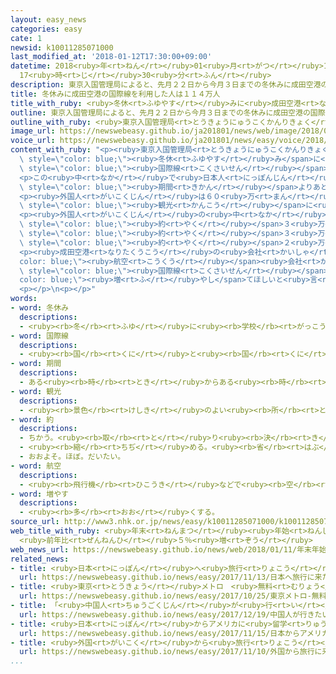```yaml
---
layout: easy_news
categories: easy
cate: 1
newsid: k10011285071000
last_modified_at: '2018-01-12T17:30:00+09:00'
datetime: 2018<ruby>年<rt>ねん</rt></ruby>01<ruby>月<rt>がつ</rt></ruby>12<ruby>日<rt>にち</rt></ruby>
  17<ruby>時<rt>じ</rt></ruby>30<ruby>分<rt>ふん</rt></ruby>
description: 東京入国管理局によると、先月２２日から今月３日までの冬休みに成田空港の国際線を利用した人は１１４万２０００人でした。
title: 冬休みに成田空港の国際線を利用した人は１１４万人
title_with_ruby: <ruby>冬休<rt>ふゆやす</rt></ruby>みに<ruby>成田空港<rt>なりたくうこう</rt></ruby>の<ruby>国際線<rt>こくさいせん</rt></ruby>を<ruby>利用<rt>りよう</rt></ruby>した<ruby>人<rt>ひと</rt></ruby>は１１４<ruby>万<rt>まん</rt></ruby><ruby>人<rt>にん</rt></ruby>
outline: 東京入国管理局によると、先月２２日から今月３日までの冬休みに成田空港の国際線を利用した人は１１４万２０００人でした。
outline_with_ruby: <ruby>東京入国管理局<rt>とうきょうにゅうこくかんりきょく</rt></ruby>によると、<ruby>先月<rt>せんげつ</rt></ruby>２２<ruby>日<rt>にち</rt></ruby>から<ruby>今月<rt>こんげつ</rt></ruby><ruby>３日<rt>みっか</rt></ruby>までの<ruby>冬休<rt>ふゆやす</rt></ruby>みに<ruby>成田空港<rt>なりたくうこう</rt></ruby>の<ruby>国際線<rt>こくさいせん</rt></ruby>を<ruby>利用<rt>りよう</rt></ruby>した<ruby>人<rt>ひと</rt></ruby>は１１４<ruby>万<rt>まん</rt></ruby>２０００<ruby>人<rt>にん</rt></ruby>でした。
image_url: https://newswebeasy.github.io/ja201801/news/web/image/2018/01/11/K10011285071_1801111321_1801111324_01_02.jpg
voice_url: https://newswebeasy.github.io/ja201801/news/easy/voice/2018/01/12/k10011285071000.mp3
content_with_ruby: "<p><ruby>東京入国管理局<rt>とうきょうにゅうこくかんりきょく</rt></ruby>によると、<ruby>先月<rt>せんげつ</rt></ruby>２２<ruby>日<rt>にち</rt></ruby>から<ruby>今月<rt>こんげつ</rt></ruby><ruby>３日<rt>みっか</rt></ruby>までの<span\
  \ style=\"color: blue;\"><ruby>冬休<rt>ふゆやす</rt></ruby>み</span>に<ruby>成田空港<rt>なりたくうこう</rt></ruby>の<span\
  \ style=\"color: blue;\"><ruby>国際線<rt>こくさいせん</rt></ruby></span>を<ruby>利用<rt>りよう</rt></ruby>した<ruby>人<rt>ひと</rt></ruby>は１１４<ruby>万<rt>まん</rt></ruby>２０００<ruby>人<rt>にん</rt></ruby>でした。<ruby>前<rt>まえ</rt></ruby>の<ruby>年<rt>とし</rt></ruby>の<ruby>同<rt>おな</rt></ruby>じときより５．３％<ruby>増<rt>ふ</rt></ruby>えました。</p>\n\
  <p>この<ruby>中<rt>なか</rt></ruby>で<ruby>日本人<rt>にっぽんじん</rt></ruby>は５３<ruby>万<rt>まん</rt></ruby>３０００<ruby>人<rt>にん</rt></ruby>で、<ruby>前<rt>まえ</rt></ruby>の<ruby>年<rt>とし</rt></ruby>より１．７％<ruby>少<rt>すく</rt></ruby>なくなりました。<ruby>今月<rt>こんげつ</rt></ruby>の<ruby>６日<rt>むいか</rt></ruby>から<ruby>８日<rt>ようか</rt></ruby>も<ruby>休<rt>やす</rt></ruby>みで、<ruby>調<rt>しら</rt></ruby>べた<span\
  \ style=\"color: blue;\"><ruby>期間<rt>きかん</rt></ruby></span>よりあとに<ruby>日本<rt>にっぽん</rt></ruby>に<ruby>帰<rt>かえ</rt></ruby>ってくる<ruby>人<rt>ひと</rt></ruby>もいたためです。</p>\n\
  <p><ruby>外国人<rt>がいこくじん</rt></ruby>は６０<ruby>万<rt>まん</rt></ruby>９０００<ruby>人<rt>にん</rt></ruby>で、<ruby>前<rt>まえ</rt></ruby>の<ruby>年<rt>とし</rt></ruby>より１２．２％<ruby>増<rt>ふ</rt></ruby>えました。<ruby>東京入国管理局<rt>とうきょうにゅうこくかんりきょく</rt></ruby>は、<ruby>飛行機<rt>ひこうき</rt></ruby><ruby>代<rt>だい</rt></ruby>が<ruby>安<rt>やす</rt></ruby>いＬＣＣを<ruby>利用<rt>りよう</rt></ruby>してアジアから<ruby>日本<rt>にっぽん</rt></ruby>に<span\
  \ style=\"color: blue;\"><ruby>観光<rt>かんこう</rt></ruby></span>に<ruby>来<rt>き</rt></ruby>た<ruby>人<rt>ひと</rt></ruby>が<ruby>増<rt>ふ</rt></ruby>えたためだと<ruby>考<rt>かんが</rt></ruby>えています。</p>\n\
  <p><ruby>外国人<rt>がいこくじん</rt></ruby>の<ruby>中<rt>なか</rt></ruby>では、<ruby>中国<rt>ちゅうごく</rt></ruby>が<ruby>前<rt>まえ</rt></ruby>の<ruby>年<rt>とし</rt></ruby>より２０％<ruby>多<rt>おお</rt></ruby>い<span\
  \ style=\"color: blue;\"><ruby>約<rt>やく</rt></ruby></span>３<ruby>万<rt>まん</rt></ruby>７０００<ruby>人<rt>にん</rt></ruby>でした。<ruby>韓国<rt>かんこく</rt></ruby>は４０％<ruby>多<rt>おお</rt></ruby>い<span\
  \ style=\"color: blue;\"><ruby>約<rt>やく</rt></ruby></span>３<ruby>万<rt>まん</rt></ruby>４０００<ruby>人<rt>にん</rt></ruby>で、アメリカは１５％<ruby>多<rt>おお</rt></ruby>い<span\
  \ style=\"color: blue;\"><ruby>約<rt>やく</rt></ruby></span>２<ruby>万<rt>まん</rt></ruby>８０００<ruby>人<rt>にん</rt></ruby>でした。</p>\n\
  <p><ruby>成田空港<rt>なりたくうこう</rt></ruby>の<ruby>会社<rt>かいしゃ</rt></ruby>は、<span style=\"\
  color: blue;\"><ruby>航空<rt>こうくう</rt></ruby></span><ruby>会社<rt>がいしゃ</rt></ruby>に<span\
  \ style=\"color: blue;\"><ruby>国際線<rt>こくさいせん</rt></ruby></span>をもっと<span style=\"\
  color: blue;\"><ruby>増<rt>ふ</rt></ruby>やし</span>てほしいと<ruby>言<rt>い</rt></ruby>うことにしています。</p>\n\
  <p></p>\n<p></p>"
words:
- word: 冬休み
  descriptions:
  - <ruby><rb>冬</rb><rt>ふゆ</rt></ruby>に<ruby><rb>学校</rb><rt>がっこう</rt></ruby>などが<ruby><rb>休</rb><rt>やす</rt></ruby>みになること。<ruby><rb>正月</rb><rt>しょうがつ</rt></ruby>の<ruby><rb>前後</rb><rt>ぜんご</rt></ruby>の<ruby><rb>休</rb><rt>やす</rt></ruby>み。
- word: 国際線
  descriptions:
  - <ruby><rb>国</rb><rt>くに</rt></ruby>と<ruby><rb>国</rb><rt>くに</rt></ruby>との<ruby><rb>間</rb><rt>あいだ</rt></ruby>を<ruby><rb>結</rb><rt>むす</rt></ruby>んで<ruby><rb>運航</rb><rt>うんこう</rt></ruby>する<ruby><rb>飛行機</rb><rt>ひこうき</rt></ruby>の<ruby><rb>路線</rb><rt>ろせん</rt></ruby>。
- word: 期間
  descriptions:
  - ある<ruby><rb>時</rb><rt>とき</rt></ruby>からある<ruby><rb>時</rb><rt>とき</rt></ruby>までと<ruby><rb>決</rb><rt>き</rt></ruby>められた<ruby><rb>間</rb><rt>あいだ</rt></ruby>。
- word: 観光
  descriptions:
  - <ruby><rb>景色</rb><rt>けしき</rt></ruby>のよい<ruby><rb>所</rb><rt>ところ</rt></ruby>や<ruby><rb>名所</rb><rt>めいしょ</rt></ruby>などを<ruby><rb>見物</rb><rt>けんぶつ</rt></ruby>して<ruby><rb>回</rb><rt>まわ</rt></ruby>ること。
- word: 約
  descriptions:
  - ちかう。<ruby><rb>取</rb><rt>と</rt></ruby>り<ruby><rb>決</rb><rt>き</rt></ruby>める。
  - <ruby><rb>縮</rb><rt>ちぢ</rt></ruby>める。<ruby><rb>省</rb><rt>はぶ</rt></ruby>く。<ruby><rb>簡単</rb><rt>かんたん</rt></ruby>にする。
  - おおよそ。ほぼ。だいたい。
- word: 航空
  descriptions:
  - <ruby><rb>飛行機</rb><rt>ひこうき</rt></ruby>などで<ruby><rb>空</rb><rt>そら</rt></ruby>を<ruby><rb>飛</rb><rt>と</rt></ruby>ぶこと。
- word: 増やす
  descriptions:
  - <ruby><rb>多</rb><rt>おお</rt></ruby>くする。
source_url: http://www3.nhk.or.jp/news/easy/k10011285071000/k10011285071000.html
web_title_with_ruby: <ruby>年末<rt>ねんまつ</rt></ruby><ruby>年始<rt>ねんし</rt></ruby> <ruby>成田<rt>なりた</rt></ruby>の<ruby>国際線<rt>こくさいせん</rt></ruby><ruby>利用者<rt>りようしゃ</rt></ruby>114<ruby>万人<rt>まんにん</rt></ruby><ruby>余<rt>よ</rt></ruby>
  <ruby>前年比<rt>ぜんねんひ</rt></ruby>５％<ruby>増<rt>ぞう</rt></ruby>
web_news_url: https://newswebeasy.github.io/news/web/2018/01/11/年末年始-成田の国際線利用者114万人余-前年比5増
related_news:
- title: <ruby>日本<rt>にっぽん</rt></ruby>へ<ruby>旅行<rt>りょこう</rt></ruby>に<ruby>来<rt>き</rt></ruby>た<ruby>外国人<rt>がいこくじん</rt></ruby>が<ruby>今<rt>いま</rt></ruby>まででいちばん<ruby>多<rt>おお</rt></ruby>くなる
  url: https://newswebeasy.github.io/news/easy/2017/11/13/日本へ旅行に来た外国人が今まででいちばん多くなる
- title: <ruby>東京<rt>とうきょう</rt></ruby>メトロ　<ruby>無料<rt>むりょう</rt></ruby>のＷｉ－Ｆｉを<ruby>利用<rt>りよう</rt></ruby>できる<ruby>地下鉄<rt>ちかてつ</rt></ruby>を<ruby>増<rt>ふ</rt></ruby>やす
  url: https://newswebeasy.github.io/news/easy/2017/10/25/東京メトロ-無料のWi-Fiを利用できる地下鉄を増やす
- title: 「<ruby>中国人<rt>ちゅうごくじん</rt></ruby>が<ruby>行<rt>い</rt></ruby>きたい<ruby>国<rt>くに</rt></ruby>」で<ruby>日本<rt>にっぽん</rt></ruby>が<ruby>初<rt>はじ</rt></ruby>めて１<ruby>番<rt>ばん</rt></ruby>になる
  url: https://newswebeasy.github.io/news/easy/2017/12/19/中国人が行きたい国で日本が初めて1番になる
- title: <ruby>日本<rt>にっぽん</rt></ruby>からアメリカに<ruby>留学<rt>りゅうがく</rt></ruby>した<ruby>人<rt>ひと</rt></ruby>の<ruby>数<rt>かず</rt></ruby>は２０<ruby>年<rt>ねん</rt></ruby><ruby>前<rt>まえ</rt></ruby>の<ruby>半分<rt>はんぶん</rt></ruby><ruby>以下<rt>いか</rt></ruby>
  url: https://newswebeasy.github.io/news/easy/2017/11/15/日本からアメリカに留学した人の数は20年前の半分以下
- title: <ruby>外国<rt>がいこく</rt></ruby>から<ruby>旅行<rt>りょこう</rt></ruby>に<ruby>来<rt>き</rt></ruby>た<ruby>人<rt>ひと</rt></ruby>が<ruby>病院<rt>びょういん</rt></ruby>を<ruby>探<rt>さが</rt></ruby>すためのアプリができる
  url: https://newswebeasy.github.io/news/easy/2017/11/10/外国から旅行に来た人が病院を探すためのアプリができる
...
```

